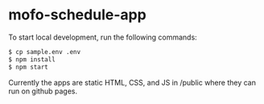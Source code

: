 # mofo-schedule-app

To start local development, run the following commands:

``` bash
$ cp sample.env .env
$ npm install
$ npm start
```

Currently the apps are static HTML, CSS, and JS in /public where they can run on github pages.
